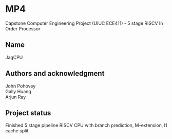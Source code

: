 # MP4
Capstone Computer Engineering Project (UIUC ECE411) - 5 stage RISCV In Order Processor

## Name
JagCPU 

## Authors and acknowledgment
John Pohovey\
Gally Huang\
Arjun Ray

## Project status
Finished 5 stage pipeline RISCV CPU with branch prediction, M-extension, l1 cache split
